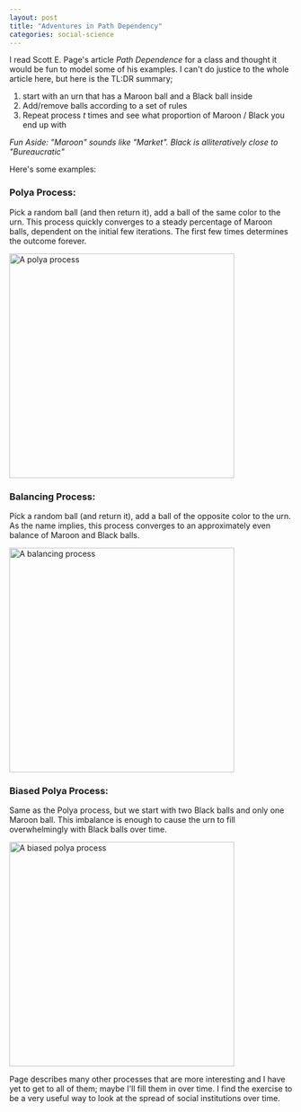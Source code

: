 ```yaml
---
layout: post
title: "Adventures in Path Dependency"
categories: social-science
---
```


I read Scott E. Page's article *Path Dependence* for a class and thought it would be fun to model some of his examples.
I can't do justice to the whole article here, but here is the TL:DR summary;

1. start with an urn that has a Maroon ball and a Black ball inside
2. Add/remove balls according to a set of rules
3. Repeat process *t* times and see what proportion of Maroon / Black you end up with

*Fun Aside: "Maroon" sounds like "Market". Black is alliteratively close to "Bureaucratic"*

Here's some examples:

### Polya Process:

Pick a random ball (and then return it), add a ball of the same color to the urn. This process quickly converges to a steady percentage of Maroon balls, dependent on the initial few iterations. The first few times determines the outcome forever.

<img src="assets/polya.gif" alt="A polya process" style= "width: 400px;" align="center"/>


### Balancing Process:

Pick a random ball (and return it), add a ball of the opposite color to the urn. As the name implies, this process converges to an approximately even balance of Maroon and Black balls.

<img src="assets/balancing.gif" alt="A balancing process" style= "width: 400px;" align="center"/>


### Biased Polya Process:

Same as the Polya process, but we start with two Black balls and only one Maroon ball. This imbalance is enough
to cause the urn to fill overwhelmingly with Black balls over time.

<img src="assets/biased_polya.gif" alt="A biased polya process" style= "width: 400px;" align="center"/>


Page describes many other processes that are more interesting and I have yet to get to all of them; maybe I'll fill them in over time. I find the exercise to be a very useful way to look at the spread of social institutions over time.
